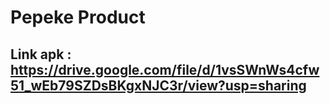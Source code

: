 # Pepeke Product

## Link apk : https://drive.google.com/file/d/1vsSWnWs4cfw51_wEb79SZDsBKgxNJC3r/view?usp=sharing


